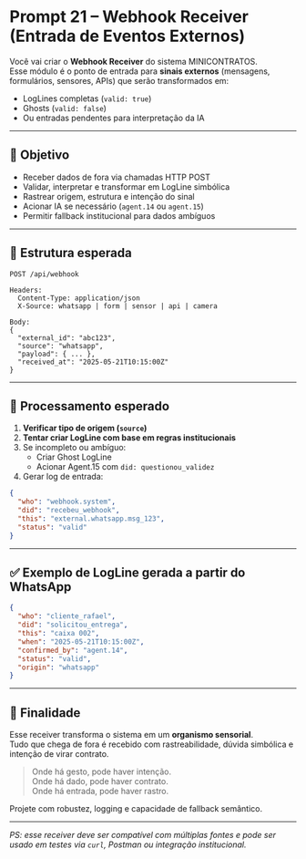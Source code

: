 # Prompt 21 – Webhook Receiver (Entrada de Eventos Externos)

Você vai criar o **Webhook Receiver** do sistema MINICONTRATOS.  
Esse módulo é o ponto de entrada para **sinais externos** (mensagens, formulários, sensores, APIs) que serão transformados em:

- LogLines completas (`valid: true`)
- Ghosts (`valid: false`)
- Ou entradas pendentes para interpretação da IA

---

## 🎯 Objetivo

- Receber dados de fora via chamadas HTTP POST
- Validar, interpretar e transformar em LogLine simbólica
- Rastrear origem, estrutura e intenção do sinal
- Acionar IA se necessário (`agent.14` ou `agent.15`)
- Permitir fallback institucional para dados ambíguos

---

## 🧱 Estrutura esperada

```
POST /api/webhook

Headers:
  Content-Type: application/json
  X-Source: whatsapp | form | sensor | api | camera

Body:
{
  "external_id": "abc123",
  "source": "whatsapp",
  "payload": { ... },
  "received_at": "2025-05-21T10:15:00Z"
}
```

---

## 🔄 Processamento esperado

1. **Verificar tipo de origem (`source`)**
2. **Tentar criar LogLine com base em regras institucionais**
3. Se incompleto ou ambíguo:
   - Criar Ghost LogLine
   - Acionar Agent.15 com `did: questionou_validez`
4. Gerar log de entrada:

```json
{
  "who": "webhook.system",
  "did": "recebeu_webhook",
  "this": "external.whatsapp.msg_123",
  "status": "valid"
}
```

---

## ✅ Exemplo de LogLine gerada a partir do WhatsApp

```json
{
  "who": "cliente_rafael",
  "did": "solicitou_entrega",
  "this": "caixa 002",
  "when": "2025-05-21T10:15:00Z",
  "confirmed_by": "agent.14",
  "status": "valid",
  "origin": "whatsapp"
}
```

---

## 📌 Finalidade

Esse receiver transforma o sistema em um **organismo sensorial**.  
Tudo que chega de fora é recebido com rastreabilidade, dúvida simbólica e intenção de virar contrato.

> Onde há gesto, pode haver intenção.  
> Onde há dado, pode haver contrato.  
> Onde há entrada, pode haver rastro.

Projete com robustez, logging e capacidade de fallback semântico.

---

*PS: esse receiver deve ser compatível com múltiplas fontes e pode ser usado em testes via `curl`, Postman ou integração institucional.*